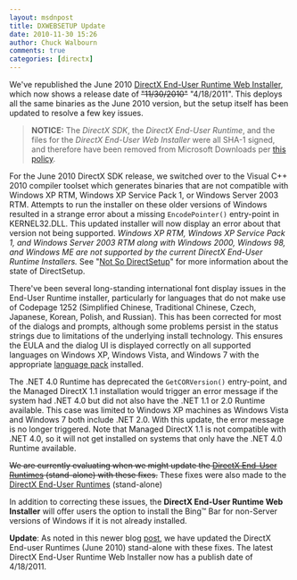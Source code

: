 ```yaml
---
layout: msdnpost
title: DXWEBSETUP Update
date: 2010-11-30 15:26
author: Chuck Walbourn
comments: true
categories: [directx]
---
```

We've republished the June 2010 <a href="http://go.microsoft.com/fwlink/p/?LinkId=159853">DirectX End-User Runtime Web Installer</a>, which now shows a release date of <strike>"11/30/2010"</strike> "4/18/2011". This deploys all the same binaries as the June 2010 version, but the setup itself has been updated to resolve a few key issues.
<!--more-->

> **NOTICE:** The *DirectX SDK*, the *DirectX End-User Runtime*, and the files for the *DirectX End-User Web Installer* were all SHA-1 signed, and therefore have been removed from Microsoft Downloads per [this policy](https://techcommunity.microsoft.com/t5/windows-it-pro-blog/sha-1-windows-content-to-be-retired-august-3-2020/ba-p/1544373).

For the June 2010 DirectX SDK release, we switched over to the Visual C++ 2010 compiler toolset which generates binaries that are not compatible with Windows XP RTM, Windows XP Service Pack 1, or Windows Server 2003 RTM. Attempts to run the installer on these older versions of Windows resulted in a strange error about a missing <code>EncodePointer()</code> entry-point in KERNEL32.DLL. This updated installer will now display an error about that version not being supported. <em>Windows XP RTM, Windows XP Service Pack 1, and Windows Server 2003 RTM along with Windows 2000, Windows 98, and Windows ME are not supported by the current DirectX End-User Runtime Installers.</em> See "<a href="https://walbourn.github.io/not-so-direct-setup/">Not So DirectSetup</a>" for more information about the state of DirectSetup.

There've been several long-standing international font display issues in the End-User Runtime installer, particularly for languages that do not make use of Codepage 1252 (Simplified Chinese, Traditional Chinese, Czech, Japanese, Korean, Polish, and Russian). This has been corrected for most of the dialogs and prompts, although some problems persist in the status strings due to limitations of the underlying install technology. This ensures the EULA and the dialog UI is displayed correctly on all supported languages on Windows XP, Windows Vista, and Windows 7 with the appropriate <a href="http://windows.microsoft.com/en-US/windows/downloads/languages">language pack</a> installed.

The .NET 4.0 Runtime has deprecated the <code>GetCORVersion()</code> entry-point, and the Managed DirectX 1.1 installation would trigger an error message if the system had .NET 4.0 but did not also have the .NET 1.1 or 2.0 Runtime available. This case was limited to Windows XP machines as Windows Vista and Windows 7 both include .NET 2.0. With this update, the error message is no longer triggered. Note that Managed DirectX 1.1 is not compatible with .NET 4.0, so it will not get installed on systems that only have the .NET 4.0 Runtime available.

<strike>We are currently evaluating when we might update the <a href="http://www.microsoft.com/downloads/en/details.aspx?displaylang=en&FamilyID=3b170b25-abab-4bc3-ae91-50ceb6d8fa8d">DirectX End-User Runtimes</a> (stand-alone) with these fixes.</strike> These fixes were also made to the <a href="https://walbourn.github.io/dxsetup-update/">DirectX End-User Runtimes</a> (stand-alone)

In addition to correcting these issues, the <strong>DirectX End-User Runtime Web Installer</strong> will offer users the option to install the Bing&trade; Bar for non-Server versions of Windows if it is not already installed.

<strong>Update</strong>: As noted in this newer blog <a href="https://walbourn.github.io/dxsetup-update/">post</a>, we have updated the DirectX End-user Runtimes (June 2010) stand-alone with these fixes. The latest DirectX End-User Runtime Web Installer now has a publish date of 4/18/2011.
